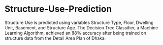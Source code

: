 # Structure-Use-Prediction
Structure Use is predicted using variables Structure Type, Floor, Dwelling Unit, Basement, and Structure Age. The Decision Tree Classifier, a Machine Learning Algorithm, achieved an 88% accuracy after being trained on structure data from the Detail Area Plan of Dhaka.
